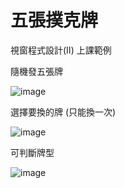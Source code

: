 # 五張撲克牌

視窗程式設計(II) 上課範例

隨機發五張牌

![image](https://github.com/user-attachments/assets/8a8aefb2-5de3-435a-9374-70a12cd3e3c4)

選擇要換的牌 (只能換一次)

![image](https://github.com/user-attachments/assets/2710eb63-5243-4442-8e9d-1d9c2aa6030c)

可判斷牌型

![image](https://github.com/user-attachments/assets/55ca4662-2e94-4ad0-9aec-2092793f42bc)

